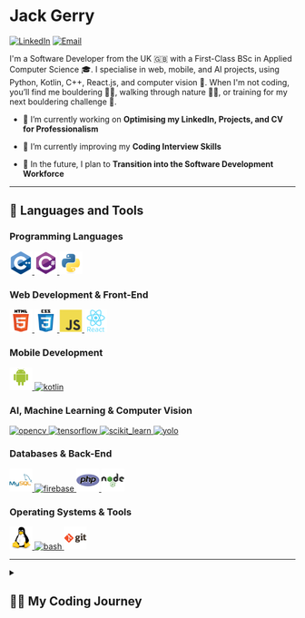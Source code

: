 # Jack Gerry 
[![LinkedIn](https://img.shields.io/badge/LinkedIn-0A66C2?style=for-the-badge&logo=linkedin&logoColor=white)](https://www.linkedin.com/in/jackgerry/)
[![Email](https://img.shields.io/badge/ProtonMail-3A6EA5?style=for-the-badge&logo=protonmail&logoColor=white)](mailto:jackg2667@protonmail.com)

I'm a Software Developer from the UK 🇬🇧 with a First-Class BSc in Applied Computer Science 🎓. I specialise in web, mobile, and AI projects, using Python, Kotlin, C++, React.js, and computer vision 🧠. When I'm not coding, you’ll find me bouldering 🧗‍♂️, walking through nature 🚶‍♂️, or training for my next bouldering challenge 💪. 

-  🔭 I’m currently working on **Optimising my LinkedIn, Projects, and CV for Professionalism**

-  📖 I’m currently improving my **Coding Interview Skills**

-  🌱 In the future, I plan to **Transition into the Software Development Workforce**

---
## 🧰 Languages and Tools
### Programming Languages
  <a href="https://www.w3schools.com/cpp/" target="_blank" rel="noreferrer"> <img src="https://raw.githubusercontent.com/devicons/devicon/master/icons/cplusplus/cplusplus-original.svg" alt="cplusplus" width="40" height="40"/> </a>
  <a href="https://www.w3schools.com/cs/" target="_blank" rel="noreferrer"> <img src="https://raw.githubusercontent.com/devicons/devicon/master/icons/csharp/csharp-original.svg" alt="csharp" width="40" height="40"/> </a>
  <a href="https://www.python.org" target="_blank" rel="noreferrer"> <img src="https://raw.githubusercontent.com/devicons/devicon/master/icons/python/python-original.svg" alt="python" width="40" height="40"/> </a>
  

### Web Development & Front-End

<a href="https://www.w3.org/html/" target="_blank" rel="noreferrer"> <img src="https://raw.githubusercontent.com/devicons/devicon/master/icons/html5/html5-original-wordmark.svg" alt="html5" width="40" height="40"/> </a>
  <a href="https://www.w3schools.com/css/" target="_blank" rel="noreferrer"> <img src="https://raw.githubusercontent.com/devicons/devicon/master/icons/css3/css3-original-wordmark.svg" alt="css3" width="40" height="40"/> </a>
  <a href="https://developer.mozilla.org/en-US/docs/Web/JavaScript" target="_blank" rel="noreferrer"> <img src="https://raw.githubusercontent.com/devicons/devicon/master/icons/javascript/javascript-original.svg" alt="javascript" width="40" height="40"/>
  <a href="https://reactjs.org/" target="_blank" rel="noreferrer"> <img src="https://raw.githubusercontent.com/devicons/devicon/master/icons/react/react-original-wordmark.svg" alt="react" width="40" height="40"/> </a>
     </a>
### Mobile Development

<a href="https://developer.android.com" target="_blank" rel="noreferrer"> <img src="https://raw.githubusercontent.com/devicons/devicon/master/icons/android/android-original-wordmark.svg" alt="android" width="40" height="40"/> </a><a href="https://kotlinlang.org" target="_blank" rel="noreferrer"> <img src="https://www.vectorlogo.zone/logos/kotlinlang/kotlinlang-icon.svg" alt="kotlin" width="40" height="40"/> </a>
### AI, Machine Learning & Computer Vision

<a href="https://opencv.org/" target="_blank" rel="noreferrer"> <img src="https://www.vectorlogo.zone/logos/opencv/opencv-icon.svg" alt="opencv" width="40" height="40"/> </a>
  <a href="https://www.tensorflow.org" target="_blank" rel="noreferrer"> <img src="https://www.vectorlogo.zone/logos/tensorflow/tensorflow-icon.svg" alt="tensorflow" width="40" height="40"/> </a>
  <a href="https://scikit-learn.org/" target="_blank" rel="noreferrer"> <img src="https://upload.wikimedia.org/wikipedia/commons/0/05/Scikit_learn_logo_small.svg" alt="scikit_learn" width="40" height="40"/> </a>
  <a href="https://github.com/AlexeyAB/darknet" target="_blank" rel="noreferrer"> <img src="https://external-content.duckduckgo.com/iu/?u=https%3A%2F%2Fassets.website-files.com%2F5f6bc60e665f54db361e52a9%2F5f6bc60e665f546a6b1e5400_logo_yolo.png&f=1&nofb=1&ipt=032ada8d7f8869af335bbc305c805ba79f3150e04c0c348be6f6f69d654ef62b" alt="yolo" width="40" height="40"/> </a>

### Databases & Back-End

<a href="https://www.mysql.com/" target="_blank" rel="noreferrer"> <img src="https://raw.githubusercontent.com/devicons/devicon/master/icons/mysql/mysql-original-wordmark.svg" alt="mysql" width="40" height="40"/> </a> 
<a href="https://firebase.google.com/" target="_blank" rel="noreferrer"> <img src="https://www.vectorlogo.zone/logos/firebase/firebase-icon.svg" alt="firebase" width="40" height="40"/> </a>
<a href="https://www.php.net" target="_blank" rel="noreferrer"> <img src="https://raw.githubusercontent.com/devicons/devicon/master/icons/php/php-original.svg" alt="php" width="40" height="40"/> </a> <a href="https://nodejs.org" target="_blank" rel="noreferrer"> 
  <img src="https://raw.githubusercontent.com/devicons/devicon/master/icons/nodejs/nodejs-original-wordmark.svg" alt="nodejs" width="40" height="40"/>
</a>

### Operating Systems & Tools

<a href="https://www.linux.org/" target="_blank" rel="noreferrer"> <img src="https://raw.githubusercontent.com/devicons/devicon/master/icons/linux/linux-original.svg" alt="linux" width="40" height="40"/> </a><a href="https://www.gnu.org/software/bash/" target="_blank" rel="noreferrer"> <img src="https://www.vectorlogo.zone/logos/gnu_bash/gnu_bash-icon.svg" alt="bash" width="40" height="40"/> </a><a href="https://git-scm.com/" target="_blank" rel="noreferrer"> 
  <img src="https://raw.githubusercontent.com/devicons/devicon/master/icons/git/git-original-wordmark.svg" alt="git" width="40" height="40"/>
</a>

---
<details>
 <summary><h2>👨‍💻 My Coding Journey</h2></summary>

My coding journey began in 2020 during the COVID pandemic when I started learning Python programming. It was a transformative experience as I discovered my love for coding. During this time, I also enrolled in various courses on FreeCodeCamp to expand my knowledge in web development, Python programming, SQL, and JavaScript.

In 2021, I took a significant step forward in my journey by joining a Level 2 ECICT computing course. This comprehensive programme covered a wide range of topics, including basic programming, web development, IT essentials, mobile app development, emerging technology, and cyber security basics. It provided me with a solid foundation and further fuelled my passion for coding.

Thanks to my dedication and hard work, I excelled in the ECICT course, achieving a distinction. This accomplishment enabled me to bypass Level 3 and progress directly to a Level 4/5 Foundation Degree in Software Development. During the first year of this degree programme, I gained in-depth knowledge of Object-Oriented Programming (OOP) in C#, web development, computer systems, computer networks, database development, and mathematics for computing. 

In the second year, I expanded my expertise in software development with C++, deepened my understanding of data structures and algorithms, and explored Mobile App Development with Kotlin. I also contributed to a team project, developing an online web chat application using React.js and Firebase, and worked on an earthquake warning system for Human-Computer Interaction (HCI), integrating APIs and system analysis.

Following this, I graduated with a First-Class BSc in Applied Computer Science, where I focused on machine learning, AI, bio-inspired computing, and software engineering. A highlight of my BSc was the development of an AI-based football offside detection system and an online chat application using React.js and Firebase, which enhanced my skills in team collaboration and agile development. 

Now, with my academic journey complete, I am actively seeking a software development role, eager to apply my skills and knowledge to real-world projects, particularly in AI and machine learning. I look forward to contributing to the ever-evolving field of software development through new challenges and innovative solutions.
